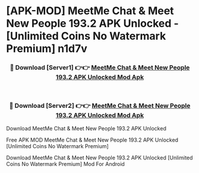 # [APK-MOD] MeetMe  Chat & Meet New People 193.2 APK Unlocked - [Unlimited Coins No Watermark Premium] n1d7v



<div align="center">
<h3>🔴 Download [Server1] 👉👉 <a href="https://momento.my/?title=MeetMe__Chat_&_Meet_New_People_193.2_APK_Unlocked">MeetMe  Chat & Meet New People 193.2 APK Unlocked Mod Apk</a></h3><br>

<h3>🔴 Download [Server2] 👉👉 <a href="https://momento.my/?title=MeetMe__Chat_&_Meet_New_People_193.2_APK_Unlocked">MeetMe  Chat & Meet New People 193.2 APK Unlocked Mod Apk</a></h3>
</div>



Download MeetMe  Chat & Meet New People 193.2 APK Unlocked 

Free APK MOD MeetMe  Chat & Meet New People 193.2 APK Unlocked [Unlimited Coins No Watermark Premium]

Download MeetMe  Chat & Meet New People 193.2 APK Unlocked [Unlimited Coins No Watermark Premium] Mod For Android
